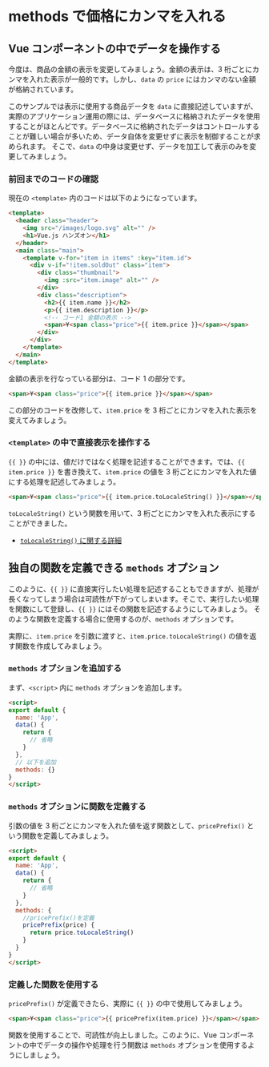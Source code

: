 # methods で価格にカンマを入れる

## Vue コンポーネントの中でデータを操作する

今度は、商品の金額の表示を変更してみましょう。金額の表示は、3 桁ごとにカンマを入れた表示が一般的です。しかし、`data` の `price` にはカンマのない金額が格納されています。

このサンプルでは表示に使用する商品データを `data` に直接記述していますが、実際のアプリケーション運用の際には、データベースに格納されたデータを使用することがほとんどです。データベースに格納されたデータはコントロールすることが難しい場合が多いため、データ自体を変更せずに表示を制御することが求められます。
そこで、`data` の中身は変更せず、データを加工して表示のみを変更してみましょう。

### 前回までのコードの確認

現在の `<template>` 内のコードは以下のようになっています。

```html
<template>
  <header class="header">
    <img src="/images/logo.svg" alt="" />
    <h1>Vue.js ハンズオン</h1>
  </header>
  <main class="main">
    <template v-for="item in items" :key="item.id">
      <div v-if="!item.soldOut" class="item">
        <div class="thumbnail">
          <img :src="item.image" alt="" />
        </div>
        <div class="description">
          <h2>{{ item.name }}</h2>
          <p>{{ item.description }}</p>
          <!-- コード1 金額の表示 -->
          <span>¥<span class="price">{{ item.price }}</span></span>
        </div>
      </div>
    </template>
  </main>
</template>
```

金額の表示を行なっている部分は、コード 1 の部分です。

```html
<span>¥<span class="price">{{ item.price }}</span></span>
```

この部分のコードを改修して、`item.price` を 3 桁ごとにカンマを入れた表示を変えてみましょう。

### `<template>` の中で直接表示を操作する

`{{ }}` の中には、値だけではなく処理を記述することができます。では、`{{ item.price }}` を書き換えて、`item.price` の値を 3 桁ごとにカンマを入れた値にする処理を記述してみましょう。

```html
<span>¥<span class="price">{{ item.price.toLocaleString() }}</span></span>
```

`toLocaleString()` という関数を用いて、3 桁ごとにカンマを入れた表示にすることができました。

- [ `toLocaleString()` に関する詳細](https://developer.mozilla.org/ja/docs/Web/JavaScript/Reference/Global_Objects/Number/toLocaleString)

## 独自の関数を定義できる `methods` オプション

このように、`{{ }}` に直接実行したい処理を記述することもできますが、処理が長くなってしまう場合は可読性が下がってしまいます。そこで、実行したい処理を関数にして登録し、`{{ }}` にはその関数を記述するようにしてみましょう。
そのような関数を定義する場合に使用するのが、`methods` オプションです。

実際に、`item.price` を引数に渡すと、`item.price.toLocaleString()` の値を返す関数を作成してみましょう。

### `methods` オプションを追加する

まず、`<script>` 内に `methods` オプションを追加します。

```html
<script>
export default {
  name: 'App',
  data() {
    return {
      // 省略
    }
  },
  // 以下を追加
  methods: {}
}
</script>
```

### `methods` オプションに関数を定義する

引数の値を 3 桁ごとにカンマを入れた値を返す関数として、`pricePrefix()` という関数を定義してみましょう。

```html
<script>
export default {
  name: 'App',
  data() {
    return {
      // 省略
    }
  },
  methods: {
    //pricePrefix()を定義
    pricePrefix(price) {
      return price.toLocaleString()
    }
  }
}
</script>
```

### 定義した関数を使用する

`pricePrefix()` が定義できたら、実際に `{{ }}` の中で使用してみましょう。

```html
<span>¥<span class="price">{{ pricePrefix(item.price) }}</span></span>
```

関数を使用することで、可読性が向上しました。このように、Vue コンポーネントの中でデータの操作や処理を行う関数は `methods` オプションを使用するようにしましょう。
